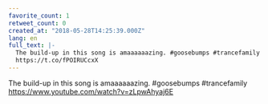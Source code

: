 ```yaml
---
favorite_count: 1
retweet_count: 0
created_at: "2018-05-28T14:25:39.000Z"
lang: en
full_text: |-
  The build-up in this song is amaaaaaazing. #goosebumps #trancefamily
  https://t.co/fPOIRUCcxX
---
```


The build-up in this song is amaaaaaazing. #goosebumps #trancefamily
<https://www.youtube.com/watch?v=zLpwAhyaj6E>
